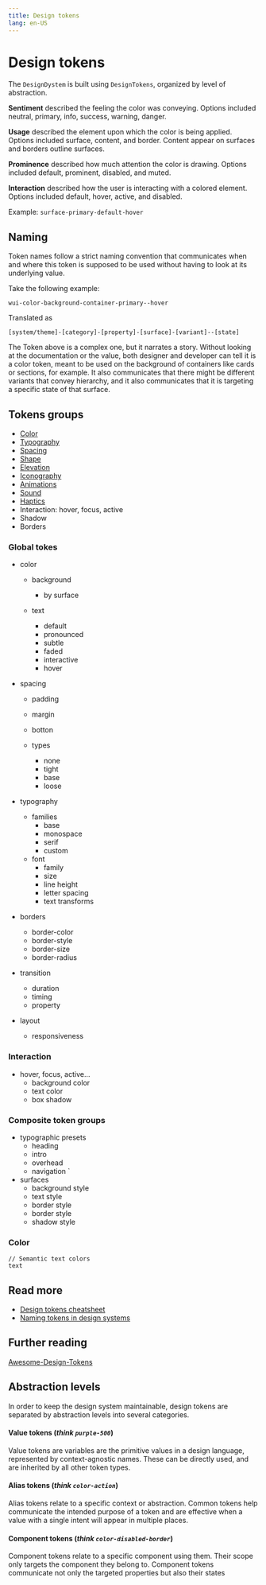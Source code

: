 ```yaml
---
title: Design tokens
lang: en-US
---
```


# Design tokens

The `DesignDystem` is built using `DesignTokens`, organized by level of abstraction.

**Sentiment** described the feeling the color was conveying. Options included neutral, primary, info, success, warning, danger.

**Usage** described the element upon which the color is being applied. Options included surface, content, and border. Content appear on surfaces and borders outline surfaces.

**Prominence** described how much attention the color is drawing. Options included default, prominent, disabled, and muted.

**Interaction** described how the user is interacting with a colored element. Options included default, hover, active, and disabled.

Example: `surface-primary-default-hover`

## Naming

Token names follow a strict naming convention that communicates when and where this token is supposed to be used without having to look at its underlying value.

Take the following example:

`wui-color-background-container-primary--hover`

Translated as

`[system/theme]-[category]-[property]-[surface]-[variant]--[state]`

The Token above is a complex one, but it narrates a story. Without looking at the documentation or the value, both designer and developer can tell it is a color token, meant to be used on the background of containers like cards or sections, for example. It also communicates that there might be different variants that convey hierarchy, and it also communicates that it is targeting a specific state of that surface.

## Tokens groups

- [Color](/guide/design-system/color.html)
- [Typography](/guide/design-system/typography.html)
- [Spacing](/guide/design-system/spacing.html)
- [Shape](/guide/design-system/shape.html)
- [Elevation](/guide/design-system/elevation.html)
- [Iconography](/guide/design-system/iconography.html)
- [Animations](/guide/design-system/animation.html)
- [Sound](/guide/design-system/sound.html)
- [Haptics](/guide/design-system/haptics.html)
- Interaction: hover, focus, active
- Shadow
- Borders

### Global tokes

- color
  - background
    - by surface

  - text
    - default
    - pronounced
    - subtle
    - faded
    - interactive
    - hover

- spacing
  - padding
  - margin

  - botton
  - types
    - none
    - tight
    - base
    - loose

- typography
  - families
    - base
    - monospace
    - serif
    - custom
  - font
    - family
    - size
    - line height
    - letter spacing
    - text transforms

- borders
  - border-color
  - border-style
  - border-size
  - border-radius

- transition
  - duration
  - timing
  - property

- layout
  - responsiveness

### Interaction

- hover, focus, active...
  - background color
  - text color
  - box shadow

### Composite token groups

- typographic presets
  - heading
  - intro
  - overhead
  - navigation
`
- surfaces
  - background style
  - text style
  - border style
  - border style
  - shadow style


### Color

```
// Semantic text colors
text
```

## Read more

- [Design tokens cheatsheet](https://uxdesign.cc/design-tokens-cheatsheet-927fc1404099)
- [Naming tokens in design systems](https://medium.com/eightshapes-llc/naming-tokens-in-design-systems-9e86c7444676)


## Further reading

[Awesome-Design-Tokens](https://github.com/sturobson/Awesome-Design-Tokens)



## Abstraction levels

In order to keep the design system maintainable, design tokens are separated by abstraction levels into several categories.

#### Value tokens (*think `purple-500`*)

Value tokens are variables are the primitive values in a design language, represented by context-agnostic names. These can be directly used, and are inherited by all other token types.

#### Alias tokens (*think `color-action`*)

Alias tokens relate to a specific context or abstraction. Common tokens help communicate the intended purpose of a token and are effective when a value with a single intent will appear in multiple places.

#### Component tokens (*think `color-disabled-border`*)

Component tokens relate to a specific component using them. Their scope only targets the component they belong to. Component tokens communicate not only the targeted properties but also their states
